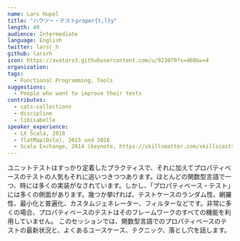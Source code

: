 ```yaml
---
name: Lars Hupel
title: "ハウツー・テストproper{t,l}y"
length: 40
audience: Intermediate
language: English
twitter: larsr_h
github: larsrh
icon: https://avatars3.githubusercontent.com/u/923079?s=460&v=4
organization: 
tags:
  - Functional Programming, Tools
suggestions:
  - People who want to improve their tests
contributes:
  - cats-collections
  - discipline
  - libisabelle
speaker_experience:
  - LX Scala, 2018
  - flatMap(Oslo), 2015 and 2016
  - Scala Exchange, 2014 (keynote, https://skillsmatter.com/skillscasts/5827-state-of-the-typelevel)
---
```

ユニットテストはすっかり定着したプラクティスで、それに加えてプロパティベースのテストの人気もそれに追いつきつつあります。ほとんどの関数型言語で一つ、時には多くの実装がなされています。しかし、「プロパティベース・テスト」には多くの側面があります。幾つか挙げれば、テストケースのランダム性、網羅性、最小化と普遍化、カスタムジェネレーター、フィルターなどです。非常に多くの場合、プロパティベースのテストはそのフレームワークのすべての機能を利用していません。
このセッションでは、関数型言語でのプロパティベースのテストの最新状況と、よくあるユースケース、テクニック、落とし穴を話します。
